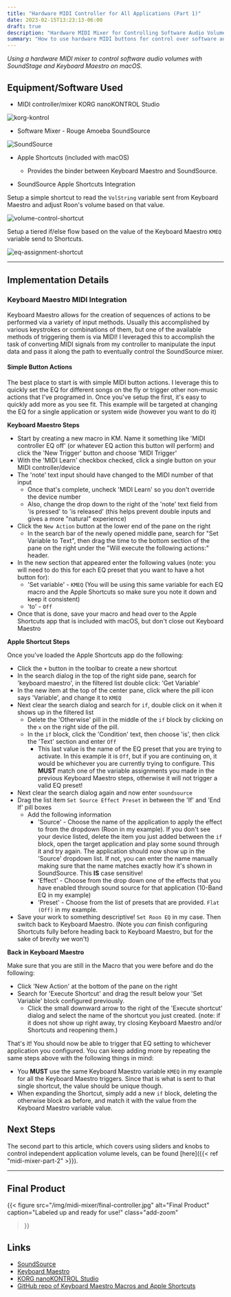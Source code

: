 ```yaml
---
title: "Hardware MIDI Controller for All Applications (Part 1)"
date: 2023-02-15T13:23:13-06:00
draft: true
description: "Hardware MIDI Mixer for Controlling Software Audio Volumes"
summary: "How to use hardware MIDI buttons for control over software audio parameters with SoundStage and Keyboard Maestro"
---
```


_Using a hardware MIDI mixer to control software audio volumes with SoundStage and Keyboard Maestro on macOS._


## Equipment/Software Used

* MIDI controller/mixer KORG nanoKONTROL Studio

![korg-kontrol](img/korg-nano-kontrol-studio-sm.jpg)

* Software Mixer - Rouge Amoeba SoundSource

![SoundSource](img/soundSource.jpg)

* Apple Shortcuts (included with macOS)
  * Provides the binder between Keyboard Maestro and SoundSource.

* SoundSource Apple Shortcuts Integration

Setup a simple shortcut to read the `VolString` variable sent from Keyboard Maestro and adjust Roon's volume based on that value.

![volume-control-shortcut](img/set-roon-volume-shortcut.jpg)

Setup a tiered if/else flow based on the value of the Keyboard Maestro `KMEQ` variable send to Shortcuts.

![eq-assignment-shortcut](img/set-roon-eq-buttons-shortcut.jpg)

---

## Implementation Details

### Keyboard Maestro MIDI Integration

Keyboard Maestro allows for the creation of sequences of actions to be performed via a variety of input methods.  Usually this accomplished by various keystrokes or combinations of them, but one of the available methods of triggering them is via MIDI!  I leveraged this to accomplish the task of converting MIDI signals from my controller to manipulate the input data and pass it along the path to eventually control the SoundSource mixer.

#### Simple Button Actions

The best place to start is with simple MIDI button actions.  I leverage this to quickly set the EQ for different songs on the fly or trigger other non-music actions that I've programed in.  Once you've setup the first, it's easy to quickly add more as you see fit.  This example will be targeted at changing the EQ for a single application or system wide (however you want to do it)

**Keyboard Maestro Steps**

* Start by creating a new macro in KM.  Name it something like 'MIDI controller EQ off' (or whatever EQ action this button will perform) and click the 'New Trigger' button and choose 'MIDI Trigger'
* With the 'MIDI Learn' checkbox checked, click a single button on your MIDI controller/device
* The 'note' text input should have changed to the MIDI number of that input
  * Once that's complete, uncheck 'MIDI Learn' so you don't override the device number
  * Also, change the drop down to the right of the 'note' text field from 'is pressed' to 'is released' (this helps prevent double inputs and gives a more "natural" experience)
* Click the `New Action` button at the lower end of the pane on the right
  * In the search bar of the newly opened middle pane, search for "Set Variable to Text", then drag the time to the bottom section of the pane on the right under the "Will execute the following actions:" header.
* In the new section that appeared enter the following values (note: you will need to do this for each EQ preset that you want to have a hot button for):
  * 'Set variable' - `KMEQ` (You will be using this same variable for each EQ macro and the Apple Shortcuts so make sure you note it down and keep it consistent)
  * 'to' - `Off`
* Once that is done, save your macro and head over to the Apple Shortcuts app that is included with macOS, but don't close out Keyboard Maestro

**Apple Shortcut Steps**

Once you've loaded the Apple Shortcuts app do the following:

* Click the `+` button in the toolbar to create a new shortcut
* In the search dialog in the top of the right side pane, search for 'keyboard maestro', in the filtered list double click: 'Get Variable'
* In the new item at the top of the center pane, click where the pill icon says 'Variable', and change it to `KMEQ`
* Next clear the search dialog and search for `if`, double click on it when it shows up in the filtered list
  * Delete the 'Otherwise' pill in the middle of the `if` block by clicking on the `x` on the right side of the pill.
  * In the `if` block, click the 'Condition' text, then choose 'is', then click the 'Text' section and enter `Off`  
    * This last value is the name of the EQ preset that you are trying to activate.  In this example it is `Off`, but if you are continuing on, it would be whichever you are currently trying to configure.  This **MUST** match one of the variable assignments you made in the previous Keyboard Maestro steps, otherwise it will not trigger a valid EQ preset!
* Next clear the search dialog again and now enter `soundsource`
* Drag the list item `Set Source Effect Preset` in between the 'If' and 'End If' pill boxes
  * Add the following information
    * 'Source' - Choose the name of the application to apply the effect to from the dropdown (Roon in my example).  If you don't see your device listed, delete the item you just added between the `if` block, open the target application and play some sound through it and try again.  The application should now show up in the 'Source' dropdown list.  If not, you can enter the name manually making sure that the name matches exactly how it's shown in SoundSource.  This **IS** case sensitive!
    * 'Effect' - Choose from the drop down one of the effects that you have enabled through sound source for that application (10-Band EQ in my example)
    * 'Preset' - Choose from the list of presets that are provided.  `Flat (Off)` in my example.
* Save your work to something descriptive! `Set Roon EQ` in my case. Then switch back to Keyboard Maestro.  (Note you _can_ finish configuring Shortcuts fully before heading back to Keyboard Maestro, but for the sake of brevity we won't)

**Back in Keyboard Maestro**

Make sure that you are still in the Macro that you were before and do the following:

* Click 'New Action' at the bottom of the pane on the right
* Search for 'Execute Shortcut' and drag the result below your 'Set Variable' block configured previously.
  * Click the small downward arrow to the right of the 'Execute shortcut' dialog and select the name of the shortcut you just created.  (note: if it does not show up right away, try closing Keyboard Maestro and/or Shortcuts and reopening them.)

That's it!  You should now be able to trigger that EQ setting to whichever application you configured.  You can keep adding more by repeating the same steps above with the following things in mind:

* You **MUST** use the same Keyboard Maestro variable `KMEQ` in my example for all the Keyboard Maestro triggers.  Since that is what is sent to that single shortcut, the value should be unique though.
* When expanding the Shortcut, simply add a new `if` block, deleting the otherwise block as before, and match it with the value from the Keyboard Maestro variable value.

## Next Steps

The second part to this article, which covers using sliders and knobs to control independent application volume levels, can be found [here]({{< ref "midi-mixer-part-2" >}}).

---

## Final Product

{{< figure
  src="/img/midi-mixer/final-controller.jpg"
  alt="Final Product"
  caption="Labeled up and ready for use!"
  class="add-zoom"
>}}


## Links

* [SoundSource](https://rogueamoeba.com/soundsource/)
* [Keyboard Maestro](https://www.keyboardmaestro.com/main/)
* [KORG nanoKONTROL Studio](https://www.guitarcenter.com/KORG/nanoKONTROL-Studio.gc?rNtt=korg%20kontrol&index=2)
* [GitHub repo of Keyboard Maestro Macros and Apple Shortcuts](https://github.com/cslamar/random-experiments/tree/main/midi-controller-keyboard-maestro)
